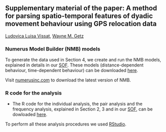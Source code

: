 ## Supplementary material of the paper: A method for parsing spatio-temporal features of dyadic movement behaviour using GPS relocation data <br />

[Ludovica Luisa Vissat](https://ourenvironment.berkeley.edu/people/ludovica-luisa-vissat), [Wayne M. Getz](https://ourenvironment.berkeley.edu/people/wayne-marcus-getz)

### Numerus Model Builder (NMB) models <br />

To generate the data used in Section 4, we create and run the NMB models, explained in details in our [SOF](https://ludovicalv.github.io/PDFs/Elep_paper.pdf). These models (distance-dependent behaviour, time-dependent behaviour) can be downloaded [here](https://github.com/LudovicaLV/LudovicaLV.github.io/blob/master/Dyadic_behaviour_method/NMB_models.zip).

Visit [numerusinc.com](https://www.numerusinc.com/) to download the latest version of NMB.

### R code for the analysis  <br />

- The R code for the individual analysis, the pair analysis and the frequency analysis, explained in Section 2, 3 and in our [SOF](https://ludovicalv.github.io/PDFs/Elep_paper.pdf), can be dowloaded [here]().

To perform all these analysis procedures we used [RStudio](https://rstudio.com/).


